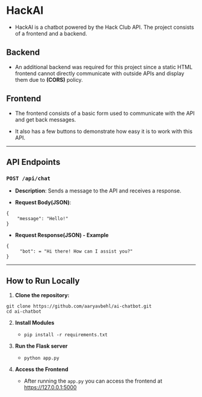 # HackAI

- HackAI is a chatbot powered by the Hack Club API. The project consists of a frontend and a backend.

## Backend

- An additional backend was required for this project since a static HTML frontend cannot directly communicate with outside APIs and display them due to **(CORS)** policy.

## Frontend

- The frontend consists of a basic form used to communicate with the API and get back messages.

- It also has a few buttons to demonstrate how easy it is to work with this API.

---

## API Endpoints

### `POST /api/chat`

- **Description**: Sends a message to the API and receives a response.

- **Request Body(JSON)**:

```
{
    "message": "Hello!"
}
```

- **Request Response(JSON) - Example**

```
{
     "bot": = "Hi there! How can I assist you?"
}
```

---

## How to Run Locally

1. **Clone the repository:**

```
git clone https://github.com/aaryavbehl/ai-chatbot.git
cd ai-chatbot
```

2. **Install Modules**

   - `pip install -r requirements.txt`

3. **Run the Flask server**

   - `python app.py`

4. **Access the Frontend**

   - After running the `app.py` you can access the frontend at https://127.0.0.1:5000
